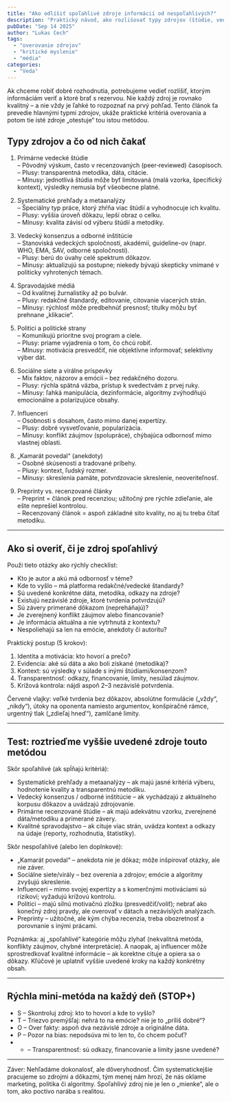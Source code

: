 ```yaml
---
title: "Ako odlíšiť spoľahlivé zdroje informácií od nespoľahlivých?"
description: "Praktický návod, ako rozlišovať typy zdrojov (štúdie, vedecký konsenzus, politici, kamaráti, sociálne siete, influenceri) a ako si overiť ich dôveryhodnosť."
pubDate: "Sep 14 2025"
author: "Lukas Cech"
tags:
  - "overovanie zdrojov"
  - "kritické myslenie"
  - "média"
categories:
  - "Veda"
---
```


Ak chceme robiť dobré rozhodnutia, potrebujeme vedieť rozlíšiť, ktorým informáciám veriť a ktoré brať s rezervou. Nie každý zdroj je rovnako kvalitný – a nie vždy je ľahké to rozpoznať na prvý pohľad. Tento článok ťa prevedie hlavnými typmi zdrojov, ukáže praktické kritériá overovania a potom tie isté zdroje „otestuje“ tou istou metódou.

## Typy zdrojov a čo od nich čakať

1) Primárne vedecké štúdie  
– Pôvodný výskum, často v recenzovaných (peer‑reviewed) časopisoch.  
– Plusy: transparentná metodika, dáta, citácie.  
– Mínusy: jednotlivá štúdia môže byť limitovaná (malá vzorka, špecifický kontext), výsledky nemusia byť všeobecne platné.

2) Systematické prehľady a metaanalýzy  
– Špeciálny typ práce, ktorý zhŕňa viac štúdií a vyhodnocuje ich kvalitu.  
– Plusy: vyššia úroveň dôkazu, lepší obraz o celku.  
– Mínusy: kvalita závisí od výberu štúdií a metodiky.

3) Vedecký konsenzus a odborné inštitúcie  
– Stanoviská vedeckých spoločností, akadémií, guideline-ov (napr. WHO, EMA, SAV, odborné spoločnosti).  
– Plusy: berú do úvahy celé spektrum dôkazov.  
– Mínusy: aktualizujú sa postupne; niekedy bývajú skepticky vnímané v politicky vyhrotených témach.

4) Spravodajské médiá  
– Od kvalitnej žurnalistiky až po bulvár.  
– Plusy: redakčné štandardy, editovanie, citovanie viacerých strán.  
– Mínusy: rýchlosť môže predbehnúť presnosť; titulky môžu byť prehnane „klikacie“.

5) Politici a politické strany  
– Komunikujú prioritne svoj program a ciele.  
– Plusy: priame vyjadrenia o tom, čo chcú robiť.  
– Mínusy: motivácia presvedčiť, nie objektívne informovať; selektívny výber dát.

6) Sociálne siete a virálne príspevky  
– Mix faktov, názorov a emócií – bez redakčného dozoru.  
– Plusy: rýchla spätná väzba, prístup k svedectvám z prvej ruky.  
– Mínusy: ľahká manipulácia, dezinformácie, algoritmy zvýhodňujú emocionálne a polarizujúce obsahy.

7) Influenceri  
– Osobnosti s dosahom, často mimo danej expertízy.  
– Plusy: dobré vysvetľovanie, popularizácia.  
– Mínusy: konflikt záujmov (spolupráce), chýbajúca odbornosť mimo vlastnej oblasti.

8) „Kamarát povedal“ (anekdoty)  
– Osobné skúsenosti a tradované príbehy.  
– Plusy: kontext, ľudský rozmer.  
– Mínusy: skreslenia pamäte, potvrdzovacie skreslenie, neoveriteľnosť.

9) Preprinty vs. recenzované články  
– Preprint = článok pred recenziou; užitočný pre rýchle zdieľanie, ale ešte neprešiel kontrolou.  
– Recenzovaný článok = aspoň základné sito kvality, no aj tu treba čítať metodiku.

---

## Ako si overiť, či je zdroj spoľahlivý

Použi tieto otázky ako rýchly checklist:

- Kto je autor a akú má odbornosť v téme?  
- Kde to vyšlo – má platforma redakčné/vedecké štandardy?  
- Sú uvedené konkrétne dáta, metodika, odkazy na zdroje?  
- Existujú nezávislé zdroje, ktoré tvrdenia potvrdzujú?  
- Sú závery primerané dôkazom (nepreháňajú)?  
- Je zverejnený konflikt záujmov alebo financovanie?  
- Je informácia aktuálna a nie vytrhnutá z kontextu?  
- Nespoliehajú sa len na emócie, anekdoty či autoritu?

Praktický postup (5 krokov):

1) Identita a motivácia: kto hovorí a prečo?  
2) Evidencia: aké sú dáta a ako boli získané (metodika)?  
3) Kontext: sú výsledky v súlade s inými štúdiami/konsenzom?  
4) Transparentnosť: odkazy, financovanie, limity, nesúlad záujmov.  
5) Krížová kontrola: nájdi aspoň 2–3 nezávislé potvrdenia.

Červené vlajky: veľké tvrdenia bez dôkazov, absolútne formulácie („vždy“, „nikdy“), útoky na oponenta namiesto argumentov, konšpiračné rámce, urgentný tlak („zdieľaj hneď“), zamlčané limity.

---

## Test: roztrieďme vyššie uvedené zdroje touto metódou

Skôr spoľahlivé (ak spĺňajú kritériá):

- Systematické prehľady a metaanalýzy – ak majú jasné kritériá výberu, hodnotenie kvality a transparentnú metodiku.  
- Vedecký konsenzus / odborné inštitúcie – ak vychádzajú z aktuálneho korpusu dôkazov a uvádzajú zdrojovanie.  
- Primárne recenzované štúdie – ak majú adekvátnu vzorku, zverejnené dáta/metodiku a primerané závery.  
- Kvalitné spravodajstvo – ak cituje viac strán, uvádza kontext a odkazy na údaje (reporty, rozhodnutia, štatistiky).

Skôr nespoľahlivé (alebo len doplnkové):

- „Kamarát povedal“ – anekdota nie je dôkaz; môže inšpirovať otázky, ale nie záver.  
- Sociálne siete/virály – bez overenia a zdrojov; emócie a algoritmy zvyšujú skreslenie.  
- Influenceri – mimo svojej expertízy a s komerčnými motiváciami sú rizikoví; vyžadujú krížovú kontrolu.  
- Politici – majú silnú motivačnú zložku (presvedčiť/voliť); nebrať ako konečný zdroj pravdy, ale overovať v dátach a nezávislých analýzach.  
- Preprinty – užitočné, ale kým chýba recenzia, treba obozretnosť a porovnanie s inými prácami.

Poznámka: aj „spoľahlivé“ kategórie môžu zlyhať (nekvalitná metóda, konflikty záujmov, chybné interpretácie). A naopak, aj influencer môže sprostredkovať kvalitné informácie – ak korektne cituje a opiera sa o dôkazy. Kľúčové je uplatniť vyššie uvedené kroky na každý konkrétny obsah.

---

## Rýchla mini-metóda na každý deň (STOP+)

- S – Skontroluj zdroj: kto to hovorí a kde to vyšlo?  
- T – Triezvo premýšľaj: nehrá to na emócie? nie je to „príliš dobré“?  
- O – Over fakty: aspoň dva nezávislé zdroje a originálne dáta.  
- P – Pozor na bias: nepodsúva mi to len to, čo chcem počuť?  
- + – Transparentnosť: sú odkazy, financovanie a limity jasne uvedené?

---

Záver: Nehľadáme dokonalosť, ale dôveryhodnosť. Čím systematickejšie pracujeme so zdrojmi a dôkazmi, tým menej nám hrozí, že nás oklame marketing, politika či algoritmy. Spoľahlivý zdroj nie je len o „mienke“, ale o tom, ako poctivo narába s realitou.

